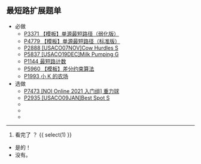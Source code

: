 ## 最短路扩展题单


- 必做
    - [P3371 【模板】单源最短路径（弱化版）](https://www.luogu.com.cn/problem/P3371)
    - [P4779 【模板】单源最短路径（标准版）](https://www.luogu.com.cn/problem/P4779)
    - [P2888 [USACO07NOV]Cow Hurdles S](https://www.luogu.com.cn/problem/P2888)
    - [P5837 [USACO19DEC]Milk Pumping G](https://www.luogu.com.cn/problem/P5837)
    - [P1144 最短路计数](https://www.luogu.com.cn/problem/P1144)
    - [P5960 【模板】差分约束算法](https://www.luogu.com.cn/problem/P5960)
    - [P1993 小 K 的农场](https://www.luogu.com.cn/problem/P1993)
- 选做
    - [P7473 [NOI Online 2021 入门组] 重力球](https://www.luogu.com.cn/problem/P7473)
    - [P2935 [USACO09JAN]Best Spot S](https://www.luogu.com.cn/problem/P2935)
    - [](https://www.luogu.com.cn/problem/)
    - [](https://www.luogu.com.cn/problem/)
    - [](https://www.luogu.com.cn/problem/)

-----

1. 看完了 ？
{{ select(1) }}
- 是的！
- 没有。